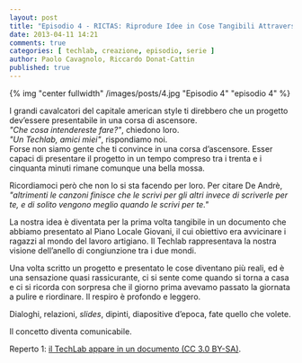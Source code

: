 ```yaml
---
layout: post
title: "Episodio 4 - RICTAS: Riprodure Idee in Cose Tangibili Attraverso i Sensi"
date: 2013-04-11 14:21
comments: true
categories: [ techlab, creazione, episodio, serie ]
author: Paolo Cavagnolo, Riccardo Donat-Cattin
published: true
---
```


{% img "center fullwidth" /images/posts/4.jpg "Episodio 4" "episodio 4" %}

I grandi cavalcatori del capitale american style ti direbbero che un progetto dev’essere presentabile in una corsa di ascensore.  
_"Che cosa intendereste fare?"_, chiedono loro.  
_"Un Techlab, amici miei"_, rispondiamo noi.  
Forse non siamo gente che ti convince in una corsa d’ascensore. Esser capaci di presentare il progetto in un tempo compreso tra i trenta e i cinquanta minuti rimane comunque una bella mossa.

Ricordiamoci però che non lo si sta facendo per loro. Per citare De Andrè, _"altrimenti le canzoni finisce che le scrivi per gli altri invece di scriverle per te, e di solito vengono meglio quando le scrivi per te."_

La nostra idea è diventata per la prima volta tangibile in un documento che abbiamo presentato al Piano Locale Giovani, il cui obiettivo era avvicinare i ragazzi al mondo del lavoro artigiano. Il Techlab rappresentava la nostra visione dell’anello di congiunzione tra i due mondi.

Una volta scritto un progetto e presentato le cose diventano più reali, ed è una sensazione quasi rassicurante, ci si sente come quando si torna a casa e ci si ricorda con sorpresa che il giorno prima avevamo passato la giornata a pulire e riordinare. Il respiro è profondo e leggero.

Dialoghi, relazioni, _slides_, dipinti, diapositive d’epoca, fate quello che volete.

Il concetto diventa comunicabile.

Reperto 1: [il TechLab appare in un documento (CC 3.0 BY-SA)](/files/Reperto-1.pdf).

